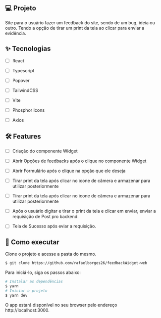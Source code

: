## 💻 Projeto
Site para o usuário fazer um feedback do site, sendo de um bug, ideia ou outro. Tendo a opção de tirar um print da tela ao clicar para enviar a evidência.

## ✨ Tecnologias

-   [ ] React
-   [ ] Typescript
-   [ ] Popover
-   [ ] TailwindCSS
-   [ ] Vite
-   [ ] Phosphor Icons
-   [ ] Axios


## :hammer_and_wrench: Features 

-   [ ] Criação do componente Widget
-   [ ] Abrir Opções de feedbacks após o clique no componente Widget
-   [ ] Abrir Formulário após o clique na opção que ele deseja
-   [ ] Tirar print da tela após clicar no ìcone de câmera e armazenar para utilizar posteriormente
-   [ ] Tirar print da tela após clicar no ìcone de câmera e armazenar para utilizar posteriormente
-   [ ] Após o usuário digitar e tirar o print da tela e clicar em enviar, enviar a requisição de Post pro backend.
-   [ ] Tela de Sucesso após eviar a requisição.



## 🚀 Como executar

Clone o projeto e acesse a pasta do mesmo.

```bash
$ git clone https://github.com/rafaelborges26/feedbackWidget-web
```

Para iniciá-lo, siga os passos abaixo:
```bash
# Instalar as dependências
$ yarn
# Iniciar o projeto
$ yarn dev
```
O app estará disponível no seu browser pelo endereço http://localhost:3000.
